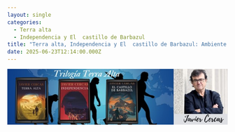```yaml
---
layout: single
categories:
  - Terra alta
  - Independencia y El  castillo de Barbazul
title: "Terra alta, Independencia y El  castillo de Barbazul: Ambiente físico"
date: 2025-06-23T12:14:00.000Z
---
```

![alt text](/assets/img/banner.jpg)

